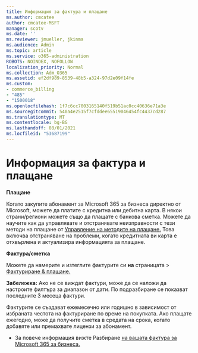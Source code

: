 ```yaml
---
title: Информация за фактура и плащане
ms.author: cmcatee
author: cmcatee-MSFT
manager: scotv
ms.date: ''
ms.reviewer: jmueller, jkinma
ms.audience: Admin
ms.topic: article
ms.service: o365-administration
ROBOTS: NOINDEX, NOFOLLOW
localization_priority: Normal
ms.collection: Adm_O365
ms.assetid: ef2df989-8539-48b5-a324-97d2e09f14fe
ms.custom:
- commerce_billing
- "485"
- "1500018"
ms.openlocfilehash: 1f7c6cc7003165140f519b51ac0cc40636e71a3e
ms.sourcegitcommit: 540a4e2515f7cfddee65519046454fc4437cd287
ms.translationtype: MT
ms.contentlocale: bg-BG
ms.lasthandoff: 08/01/2021
ms.locfileid: "53687199"
---
```

# <a name="invoice-and-payment-information"></a>Информация за фактура и плащане

**Плащане**

Когато закупите абонамент за Microsoft 365 за бизнеса директно от Microsoft, можете да платите с кредитна или дебитна карта.  В някои страни/региони можете също да плащате с банкова сметка.  Можете да научите как да управлявате и отстранявате неизправности с тези методи на плащане от [Управление на методите на плащане.](/microsoft-365/commerce/billing-and-payments/manage-payment-methods) Това включва отстраняване на проблеми, когато кредитната ви карта е отхвърлена и актуализира информацията за плащане.

**Фактура/сметка**

Можете да намерите и изтеглите фактурите си **на** страницата  >  [Фактуриране & плащане.](https://go.microsoft.com/fwlink/p/?linkid=848039)  

**Забележка:** Ако не се виждат фактури, може да се наложи да настроите филтъра за диапазон от дати.  По подразбиране се показват последните 3 месеца фактури.

Фактурите се създават ежемесечно или годишно в зависимост от избраната честота на фактуриране по време на покупката.  Ако плащате ежегодно, може да получите сметка в средата на срока, когато добавяте или премахвате лицензи за абонамент.

- За повече информация вижте Разбиране [на вашата фактура за Microsoft 365 за бизнеса.](/microsoft-365/commerce/billing-and-payments/understand-your-invoice2)